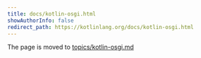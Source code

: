 ```yaml
---
title: docs/kotlin-osgi.html
showAuthorInfo: false
redirect_path: https://kotlinlang.org/docs/kotlin-osgi.html
---
```


The page is moved to [topics/kotlin-osgi.md](docs/topics/kotlin-osgi.md)
